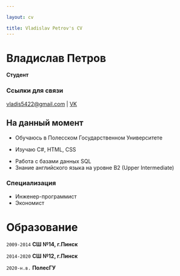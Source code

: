 ```yaml
---

layout: cv

title: Vladislav Petrov's CV
---
```

# Владислав Петров

__Студент__
### Ссылки для связи

<div id="webaddress">
<a href="vladis5422@gmail.com">vladis5422@gmail.com</a>
| <a href="https://vk.com/schizophrenicesoteric">VK</a>
</div>


## На данный момент

- Обучаюсь в Полесском Государственном Университете
+ Изучаю C#, HTML, CSS
* Работа с базами данных SQL
* Знание английского языка на уровне B2 (Upper Intermediate)

### Специализация

* Инженер-программист 
* Экономист



# Образование

`2009-2014`
__СШ №14, г.Пинск__

`2014-2020`
__СШ №12, г.Пинск__

`2020-н.в.`
__ПолесГУ__








<!-- ### Footer

Last updated: May 2013 -->


